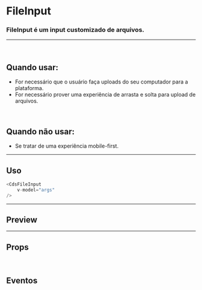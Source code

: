 # FileInput

### FileInput é um input customizado de arquivos.
---
<br>

## Quando usar:
- For necessário que o usuário faça uploads do seu computador para a plataforma.
- For necessário prover uma experiência de arrasta e solta para upload de arquivos.

<br>

## Quando não usar:
- Se tratar de uma experiência mobile-first.


---

## Uso

```js
<CdsFileInput
	v-model="args"
/>
```

---

## Preview

<PreviewBuilder
	:args
	component="CdsFileInput"
	:events
/>

---

## Props

<APITable
	name="CdsFileInput"
	section="props"
/>
<br>

## Eventos

<APITable
	name="CdsFileInput"
	section="events"
/>
<br>

<script setup>
import { ref } from 'vue';
import CdsFileInput from '@/components/FileInput.vue';

const events = [
	'update:modelValue'
];

const args = ref({});
</script>
